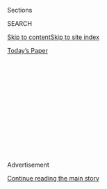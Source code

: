 <div id="app">

<div>

<div>

<div>

<div class="NYTAppHideMasthead css-1q2w90k e1suatyy0">

<div class="section css-ui9rw0 e1suatyy2">

<div class="css-eph4ug er09x8g0">

<div class="css-6n7j50">

</div>

<span class="css-1dv1kvn">Sections</span>

<div class="css-10488qs">

<span class="css-1dv1kvn">SEARCH</span>

</div>

[Skip to content](#site-content)[Skip to site
index](#site-index)

</div>

<div class="css-10698na e1huz5gh0">

</div>

</div>

<div id="masthead-bar-one" class="section hasLinks css-15hmgas e1csuq9d3">

<div class="css-uqyvli e1csuq9d0">

</div>

<div class="css-1uqjmks e1csuq9d1">

</div>

<div class="css-9e9ivx">

[](https://myaccount.nytimes3xbfgragh.onion/auth/login?response_type=cookie&client_id=vi)

</div>

<div class="css-1bvtpon e1csuq9d2">

[Today’s
Paper](https://www.nytimes3xbfgragh.onion/section/todayspaper)

</div>

</div>

</div>

</div>

<div data-aria-hidden="false">

<div id="site-content" data-role="main">

<div>

<div class="css-1aor85t" style="opacity:0.000000001;z-index:-1;visibility:hidden">

<div class="css-1hqnpie">

<div class="css-epjblv">

<span class="css-17xtcya">[Opinion](/section/opinion)</span><span class="css-x15j1o">|</span><span class="css-fwqvlz">Place
Your Bets on Biden’s
V.P.</span>

</div>

<div class="css-k008qs">

<div class="css-1iwv8en">

<span class="css-18z7m18"></span>

<div>

</div>

</div>

<span class="css-1n6z4y">https://nyti.ms/31gTj46</span>

<div class="css-1705lsu">

<div class="css-4xjgmj">

<div class="css-4skfbu" data-role="toolbar" data-aria-label="Social Media Share buttons, Save button, and Comments Panel with current comment count" data-testid="share-tools">

  - 
  - 
  - 
  - 
    
    <div class="css-6n7j50">
    
    </div>

  - 

</div>

</div>

</div>

</div>

</div>

</div>

<div class="css-13pd83m">

</div>

<div id="top-wrapper" class="css-1sy8kpn">

<div id="top-slug" class="css-l9onyx">

Advertisement

</div>

[Continue reading the main
story](#after-top)

<div class="ad top-wrapper" style="text-align:center;height:100%;display:block;min-height:250px">

<div id="top" class="place-ad" data-position="top" data-size-key="top">

</div>

</div>

<div id="after-top">

</div>

</div>

<div>

<div class="css-1g7y0i5 e1drnplw0">

<div class="css-1ceswkc e1drnplw1">

</div>

<div class="css-f2fzwx e1drnplw2">

<div data-aria-labelledby="modal-title" data-role="region">

<div id="modal-title" class="css-mln36k">

transcript

</div>

<div class="css-pbq7ev">

</div>

<span>Back to The Argument</span>

<div class="css-f6lhej">

<div class="css-1ialerq">

<div class="css-1701swk">

bars

</div>

<div>

<div class="css-1t7yl1y">

0:00/0:00

</div>

<div class="css-og85jy">

\-0:00

</div>

</div>

</div>

</div>

<div class="css-15fbio0">

<div class="css-1p4nyns">

transcript

## Place Your Bets on Biden’s V.P.

### With Frank Bruni, Ross Douthat and Michelle Goldberg

#### Plus, a Supreme Court mystery.

Thursday, June 25th, 2020

</div>

  - michelle goldberg  
    I’m Michelle Goldberg.

  - frank bruni  
    I’m Frank Bruni.

  - ross douthat  
    I’m Ross Douthat. And this is “The Argument.” \[THEME MUSIC\]
    
    Today on the show, it’s Veep stakes. \[BELL DINGING\] Where Michelle
    and Frank go to bat for their top Biden V.P. picks and I get to
    watch, or listen. And then we’re going to talk about some weird
    stuff going on at the Supreme Court. It’s supposed to be a coequal
    branch of government, so why did the judges keep taking over for
    Congress?

  - amy klobuchar  
    I think the right thing to do right now — and I told this to Vice
    President Biden — is to put a woman of color on the ticket as the
    next vice president of our country. All I know is that Joe Biden
    needs to win. And I think—

ross douthat

Last week, Minnesota Senator Amy Klobuchar withdrew her name from Joe
Biden’s list of possible VP picks and urged the Democratic nominee to
choose a woman of color as his running mate. Biden has already pledged
to pick a woman, but he hasn’t gotten more specific. And the field of
possibilities remains pretty big. Kamala Harris, Val Demings, Gretchen
Whitmer, Susan Rice, Elizabeth Warren— the list goes on. So who should
he pick? Who is the person most likely to help him win the presidency?
To answer this question, we’ll pit my co-hosts against each other, and
then maybe I’ll weigh in. Michelle, let’s start with you. Who’s your
pick and why?

michelle goldberg

So it won’t surprise listeners of this show that I’m hoping that Joe
Biden picks Elizabeth Warren, who — full disclosure, my husband
consulted on Warren’s presidential campaign. And I’m hoping that he
picks her for both electoral reasons and substantive governing reasons.
She is the favorite of progressives. She’s the favorite of young people
in polling. She’s the favorite of young Black people in polling. She’s
the favorite of a lot of the parts of the Democratic Party that felt
most disappointed with how things played out and with Joe Biden getting
the nomination — people whose enthusiasm is going to be really, really
important in November. And so it’s going to be important to get young
people excited and enthused. And Warren gives them something to be
excited about. Even if you— if you look on Twitter, you might think that
the Bernie Sanders movement hates Elizabeth Warren, because there’s
still a lot of bad blood among some of his high profile surrogates. But
in polls, Bernie supporters want Warren to be the vice president, as do,
like I said, other groups of the progressive base. But beyond that,
Biden is coming into office inheriting these historic crises, these
historic overlapping crises. And he’s going to need a governing partner.
And he’s talking about kind of needing a New Deal-sized presidency, kind
of New Deal-sized programs to address all of these overlapping
catastrophes. And just nobody has thought more clearly about how you do
that and how you do that within the constraints of a gridlocked
government than Elizabeth Warren. And so I just think she vastly
increases the chances that Joe Biden’s presidency would be successful.

ross douthat

Alright, Frank. Tell us why Michelle is wrong and the perfect candidate
is somebody entirely different.

frank bruni

\[CHUCKLES\]

I would never say flatly that Michelle is wrong. I would say I have a
difference of opinion with her here. She talks in a compelling way about
Elizabeth Warren as a governing pick, is one of the phrases that’s used
for that kind of thing. I think only one thing matters in 2020, and it
is making sure there are not four more years for Donald Trump. So I’m
thinking of this completely and totally in strategic terms. And while
Elizabeth Warren is someone who has some promise in turning out
progressives, there’s the question of whether you lose a bunch of White
working class voters, especially in key states, for every voter she
brings in. My pick— I think a better one in those regards — is Senator
Tammy Duckworth of Illinois. I think of several things, but right now
I’ll just focus on a few. She has an amazing, amazing, inspiring
personal story that I think will resonate with voters at a time when
people really want to feel good about politicians and politics in a way
they haven’t in a long time. She’s Asian-American — Thai-American, to be
specific. She is an Iraq war veteran, who lost both of her legs during
her combat service as a helicopter pilot and speaks of this with such
humility and such grace. She is a mother of two children under the age
of six. You want to talk about relatable with voters? She and her
husband are an economically humble couple. She is someone also who I
think would be impossible for Trump and the Republicans to campaign
against. Trump is only comfortable when he is mocking and insulting
people. And his relationship with Elizabeth Warren — and we’re not going
to get into the nickname that he calls her — is a great example of that.
He will be comfortable campaigning against a ticket that includes
Elizabeth Warren. He won’t know what to do with Tammy Duckworth, who has
a Purple Heart, who interestingly coined the term “Cadet Bone Spurs” for
him. So he’s going to stand there, sit there, whatever, tongue tied
about how to talk about this half of the Democratic ticket while she
brings the case to him in a very, very winning way. I think she’d be an
extraordinary pick.

michelle goldberg

I love Tammy Duckworth. So I’m not going to argue against her. I would
argue against the idea that we can sort of project into the minds of
White working class voters what will and won’t resonate with them. And I
think that in the past, when particularly people like us have tried to
do that, we have gone really wide of the mark, right? I remember when
Democrats decided that there was no way George W. Bush, a draft dodger,
was going to be able to campaign effectively against war hero John
Kerry— they found a way. I remember when people thought that it would
be very hard to smear Max Cleland, the former senator, a triple amputee,
as some sort of terrorist apologist: They did that. And so I’m reluctant
to think about this choice as sort of four-dimensional chess in terms of
what sort of attack ads they will be able to gin up, right? There is no
bottom to what they will say about any candidate. And obviously, Tammy
Duckworth’s service to her country is going to mean precisely nothing to
the people who are making attack ads for Donald Trump. I also think
there’s something to be said for a candidate who’s already run for
president, so we have some idea of how they perform under that
spotlight. And again, I don’t doubt that Tammy Duckworth is up to the
job. And if he picks her, it seems to me like a great idea. I accept
your argument that defeating Trump is so important that electoral
concerns should trump those. Joe Biden is there to appeal to White
people in the Midwest and White people in swing states, right? That’s
substantially why a lot of Democratic primary voters picked him. And so
we obviously have to worry about those people, but where he has real
weakness, where he really needs to balance the ticket is among young
progressives.

frank bruni

Let me — let me just quickly push back on two things —

ross douthat

Yes, do it. Do it.

frank bruni

—in a collegial and friendly way. One is, yes, Elizabeth Warren has
already run for president. And it didn’t turn out so well. Now, I have
enormous respect for her. And I think she has given more thought to the
problems that face this nation and how to solve them than probably
anyone we’re going to discuss today. But at the end of the day, she was
not able to translate that into the kind of excitement among voters that
would validate her choice as his running mate. She came in third in the
Democratic primary in Massachusetts.

michelle goldberg

Yeah. No, you’re right. Although if you look at the polling of people
being asked, if you could just choose who was going to be president as
opposed to who was going to be the nominee, who would you pick, then
Elizabeth Warren does a lot better, right? So she suffered a lot from
people who liked her the best but have been traumatized by 2016 — didn’t
believe that a woman could beat Donald Trump; wanted the safest possible
candidate. She’s still, in polls, the most popular with Democrats of all
the people who are being considered for vice president.

frank bruni

One thing we haven’t mentioned that I think we have to about Elizabeth
Warren before we move on— she’s 70. Joe Biden is 77. Joe Biden would be
78 on Inauguration Day, the oldest president ever. Well, Elizabeth
Warren has actually shown quite a bit of appeal to younger voters—
voters of color, that’s a whole other story. There is something to me
un-ideal and potentially not a great idea about having a Democratic
ticket, in particular, of two people in their 70s. It goes against the
Democratic Party’s brand. It goes against when they’ve had the most
success in presidential elections, with candidates like Bill Clinton,
with candidates like Barack Obama, who were a lot younger. It feels to
me like a real risk to put out a Democratic ticket — a ticket for the
party that’s about youth, and optimism, and change — that has a
70-year-old and a 77-year-old on it.

ross douthat

Working off Frank’s last point, that sort of the image of a ticket of
two older candidates isn’t ideal for the Democrats, both of you are
suggesting candidates who have many virtues but are not
African-American. And I think while Amy Klobuchar in her comment did say
“woman of color” and Tammy Duckworth is Asian-American, I think the
assumption is that she was suggesting that, given the Black Lives Matter
moment— the protests, everything that’s going on within America and
within liberalism— that there is some kind of an obligation for Joe
Biden to pick an African-American running mate. And I think you can see
that in the rumors around his campaign right Now. There’s a lot of talk
about Kamala Harris, Val Demings, and Susan Rice as frontrunners. So
what do you guys think of that challenge to each of your preferred
candidates?

michelle goldberg

To me, that’s the most significant challenge. There was a lot to be said
for him having a Black woman running mate before this moment. And now,
with everything that’s going on, it seems even more urgent. I’m not sure
how strong the electoral case is for that. There’s a piece in
FiveThirtyEight about the arguments that people are making on behalf of
various vice presidential candidates that’s a little bit skeptical about
the electoral arguments— that having a Black woman on the ticket would
boost Black turnout. The data seems to be mixed about that. Maybe more
significant is the representational argument— just that it’s time. But
all of these women are obviously not interchangeable. And so I think
rather than just make a case for a Black woman, there’s cases to be made
for specific Black women, right? And so each of these candidates has
things that make them formidable and things that make them less so,
right? I’m a huge, huge, huge Stacey Abrams fan and yet really worry
about having someone on the ticket who I think won the Georgia
governor’s race and was cheated out of it, but the fact remains that
she didn’t serve as governor, doesn’t have executive experience, and is
stepping into a role when, because of Joe Biden’s age, she could end up
being called on to be president almost immediately. So in that respect,
I see more of an argument for Kamala Harris. But then I really like
Kamala Harris. And like Tammy Duckworth, I would be delighted if Kamala
Harris is on the ticket. But think about one of her big weak spots when
she was running for president. People were saying Kamala was a cop. And
she was being — she was attacked a lot on her criminal justice
background. So I think it’s possible to see that in this environment as
being a real liability.

ross douthat

What about the argument, which I think is closer to Michelle’s take
here, that vice presidential picks, for all that we obsess over them,
rarely actually have a strong effect on the election — that how Joe
Biden performs in the fall debates, for instance, is going to be much
more important than who he picks as his running mate? And given Biden’s
advanced age and I think a little bit at least of deterioration in his
public speechifying, isn’t this a vice presidential pick that’s closer
to picking another president, or a co-president, or a future president
than most picks? Do you guys think that’s fair?

michelle goldberg

I think that’s fair. Although even if vice presidential picks don’t have
a large effect, right, this election will likely be one around the
margins. And because there’s some question as to how Joe Biden is sort
of identifying and positioning himself — it’s his very interesting
phenomenon where he sort of ran to the center during the primary and has
moved left since winning the nomination, which is just something that
doesn’t usually happen — picking Elizabeth Warren would signal to people
that that move is sincere and that when he talks about governing in a
kind of New Deal fashion that he’s serious. But yeah, I do agree with
you that whoever he picks is extremely likely to be the candidate in
2024.

frank bruni

I think the fact that Biden could be a one-term president has changed
the Veep stakes profoundly to the extent that you see people auditioning
for this job, for lack of a different term, more aggressively than I can
remember in previous presidential cycles. And I think that’s because all
of those women under consideration understand that, because of Joe
Biden’s age, whoever is his vice president might be the Democratic
nominee in four years rather than eight years, might quickly become the
de facto leader of the party. And that I think has made the job of vice
president triply, if not quadruply, appealing to the people who were in
contention for it. I don’t think that voters, who tend to do this more
emotionally than in a hyper-intellectual fashion, are going to say, I’ve
got to look at this vice presidential pick in a different way than I did
in previous years because of his age because maybe this person is going
to be the Democratic candidate in 2024. I don’t think they’ll go through
all of those hoops. I agree that the vice presidential choice usually
matters way, way less than those of us who are in the business of
churning out copy —

ross douthat

Right.

frank bruni

— and opinions make it seem. But going back to what I view as the stakes
of this election, going back to the fact that I think it is do or die
for this country that Trump, Pence not get another four years, I think
you have to assume as you go into this pick that it could be the
difference. Because if at the margins, as Michelle said, it made the
barest difference and that barest difference was a win/loss difference,
well, you’ve got to plan for that.

ross douthat

So let me now just before we wrap up throw out my own sort of wildcard
pick, which is not someone he’s actually going to pick because it’s not
a woman. But I’ve been struck by the sort of — the mood on the left and
sort of the centering of urban politics at the moment by what a strong
vice presidential candidate Cory Booker would make at this moment. And
I’m curious what you guys think about that. It seems to me that Booker
is someone who has — he’s African-American, obviously. He was mayor of
Newark, a successful mayor — a city that has weathered the current era
of protest a lot better than a lot of other cities. He has a sort of
mixed appeal to left and center, with sort of records that can play to
either side. He didn’t win the primary obviously, but I think he came
through it better liked by just about everybody than Harris did. And so
I’m wondering if, in deciding for understandable reasons to say he was
going to pick a woman, Joe Biden preemptively deprived himself of the
guy who would have been the right choice for the political moment we’ve
ended up living in right now. What do you guys think of that?

michelle goldberg

I think there’s something to that. I wrote a piece during the general
election saying, why not Cory Booker, right? That if voters wanted
somebody who was more centrist than Bernie or Warren, that Booker was
really the person they should look to, right? He has this history of
executive experience. He brings a lot to the table. But I think that
you’re right that Biden has preemptively narrowed the field. That
said, I think it was a good call at the time when he was asked if he
would make this pledge and he did. And so— and there’s no shortage of
really compelling choices.

frank bruni

Ross, I think you’re right that Cory Booker would have been a very, very
compelling choice. But I do think Biden did the right thing, not just at
the time, but forever more in terms of saying, you know what, I’m going
to choose a woman this time. I think putting a woman on the ticket makes
sense in all sorts of ways. I think it still leaves him with an enormous
range of choices, as you can see if you look at the list. Ross, I
thought you were going to ask us — I thought you were going to make
Michelle and I really go out on a limb and ask us not just who we
wanted, which we’ve told you, but if we had to place a bet, who we think
Joe Biden will pick. But maybe I’ll start by asking you that, and then
you can turn it around, huh?

ross douthat

I think he’s going to pick Kamala. I think that she — in spite of the
issues on criminal justice, I think the campaign’s assumption will be
that she is the safest, most vetted African-American female candidate
and that she was always sort of a natural pick for him in certain ways—
which is boring, which is why I brought up Cory Booker. \[LAUGHTER\] So
what—

michelle goldberg

Although Kama— right. Although actually, a Kamala Harris nomination
would not be boring. It would be really exciting for a lot of people.
And there are a lot of people who love her. If you ever run afoul of the
K-Hive on Twitter, you will quickly learn that she has a pretty
fanatical base of her own.

frank bruni

\[LAUGHS\]

ross douthat

I only meant “boring” in the sense of being something that we could see
coming a long time ago. So all right. Both of you, who will he pick?

michelle goldberg

I think the same thing. If I had to bet, I would bet on Kamala.

frank bruni

And sadly for a show called “The Argument,” what we have here is the
unanimity or the consensus. I think he’ll pick Kamala too. And honestly,
if I weren’t recommending Tammy Duckworth, she would be my second choice
in terms of our personal recommendation. And I think in both of them
what’s important to note— and we haven’t said this about some of the
other contenders — is if you’re trying to play a safe game and if you’re
trying to make sure also that you’re consistent with your own argument
that you don’t want the nation to take a risk after having taken such a
risk on Trump — and that is a big part of Joe Biden’s argument — “look
at me, I’m tested, I’m conventionally competent,” and all those things—
I think choosing someone who’s in the Senate, like Kamala or like Tammy
Duckworth, makes more sense than choosing, say, a mayor or someone who’s
never been above the status of state lawmaker. I just think it is a more
prudent and a safer way to go.

ross douthat

I think that’s absolutely right, but it will be quite something at a
certain level if Joe Biden’s running mate is someone who was arguably
beaten decisively in the Democratic primary because she was too far to
the right on criminal justice. Again, I don’t think that will prevent
her from being picked, but it will be kind of a remarkable turn given
the kind of debates and arguments we’ve been having in the country and
that liberals certainly have been arguing for the last month. So we’ll
leave it there. And we’ll be right back to talk about the Supreme Court.

frank bruni

And we’re back. I’m going to take the lead from here. And we will let
Michelle go get on with the rest of her day. In her place, we’ve invited
our colleague Jesse Wegman. Hi, Jesse.

jesse wegman

Hey, Frank. How are you?

frank bruni

Great. It’s great to have you here. Jesse writes about the Supreme Court
and legal issues for The Times editorial board. He’s also written a book
about abolishing the electoral college. And he’s a big proponent of
killing the filibuster. In fact, don’t get him started about Mitch
McConnell stealing a Supreme Court seat from Barack Obama. We asked
Jesse here to talk with us about SCOTUS. And we’re going to start with
two recent big decisions — about L.G.B.T. workplace rights and about the
DREAM Act, or D.A.C.A. A lot of people were surprised given the Court’s
conservative majority, Jesse. Were you surprised by these decisions?

jesse wegman

Not as much as I think most people were. I anticipated the L.G.B.T.
ruling; less so the immigration ruling. But I think it helps to go back
and refresh our memories about what these two cases are about to
understand why they maybe aren’t as surprising or as predictive as some
people think they might be. The first ruling, on the L.G.B.T.Q. rights,
held that a federal civil rights law prohibits employers from firing
workers for being gay or transgender. The plaintiffs sued under Title 7
of the Civil Rights Act, which prohibits discrimination in the workplace
on the basis of, among other things, sex. So what does “sex” refer to?
The employers who had fired these workers argued, and several of the
conservative justices on the Court agreed, that it could only possibly
refer to men and women in their capacity as men and women. This is how
lawmakers thought about it in 1964. That’s clear. And it couldn’t be
thought of in any other way. But of course, that can’t be true, because
over the years the Supreme Court has expanded Title 7 to cover all kinds
of situations that those original lawmakers wouldn’t have thought of.
For example, male-on-male sexual harassment is covered under Title 7.
It’s prohibited under Title 7. That certainly wasn’t a thing the law
paid attention to in 1964. So the question here was, does sex refer to
sexual orientation and gender identity? Six justices said that it did.
And that opinion, the majority opinion for the Court, was written by not
some bleeding heart liberal, but by the rock-ribbed conservative Neil
Gorsuch. Gorsuch famously adheres to an interpretive approach known as
textualism, and that means, when you’re reading a statute, the plain
words of the statute control. And as he pointed out, obviously you
cannot talk about sexual orientation or gender identity without talking
about sex. So there you have it.

frank bruni

Jesse, did that reasoning surprise you? Would you have ever predicted
that Neil Gorsuch would come up with that interpretation of, quote
unquote, textualism?

jesse wegman

Yes, I think that was — that was actually from the beginning what people
thought was one of the more likely outcomes of this case, was that
Justice Gorsuch would join with the liberals. I think the small surprise
in this case was that Chief Justice John Roberts also joined. He didn’t
write separately, so we don’t know what his thinking was. But he has
been on the other side of gay rights cases since he’s been on the Court.
Now, conservatives generally were apoplectic over this ruling, saying
it’s the end of the conservative legal movement, if not of the world
itself. I think that’s an overstatement in the extreme. This court has
had a majority of Republican-appointed justices for about a half a
century now. And it is more solidly conservative than it has been since
the 1930s. The liberals on the Court are older on average than the
conservatives. And really, when you look at this opinion, Justice
Gorsuch’s decision was purely about a single word— “sex.” It was not
about equality or dignity of gay and transgender people, as it would
have been had it been written by Justice Anthony Kennedy, who is no
longer on the Court, but who wrote all of the Court’s gay rights
decisions before this one. In fact, it was actually Justice Kavanaugh,
one of the other conservative justices, who dissented from the ruling,
but ended with a gracious note, I would say, congratulating gay and
transgender people for winning this victory. He’s the only one who
really said anything about gay and transgender dignity.

frank bruni

\[LAUGHS\]

jesse wegman

It was not justice. Gorsuch himself.

frank bruni

I— \[CHUCKLES\] I’m laughing, Jesse, because, you don’t want us to have
our rights, but you want to congratulate us and let us know how nice you
feel about us. Thank you, Justice Kavanaugh. Now, Jesse, you mentioned
conservative apoplexy— a great phrase. It was intensified by the other
Supreme Court decision that we’re going to talk about. Explain that
decision for our listeners.

jesse wegman

So that case involved an executive order which we refer to as DACA,
which is Deferred Action for Childhood Arrivals. And that’s a fancy
administrative language to say that people who were brought to America
as children by undocumented immigrant parents, and therefore are not
citizens, but came here through no fault of their own and broke the law
through no fault of their own were allowed to stay without fear of being
immediately deported. There’s about 650,000-700,000 of them. It’s a lot
of people. And it very much angered, I would say, for lack of a better
term, the White revanchist base that Trump relies on for his electoral
success. He had promised to end it. He said he would wind it down. And
the problem is it’s a very popular program. It has support, like, in the
80th percentile, somewhere around there. There’s nothing in this country
that that many people agree about. But the DREAMers, as they’re called —
these young people who were brought here as children— are an extremely
sympathetic group. And Donald Trump knows that. He has said it himself.
So he was in a tough position, right? He wants to satisfy his angry
White base, but he doesn’t want the political blowback of shutting down
a popular program. So what do they do? They try to thread the needle and
say, well, we’re not shutting it down. We’re saying that President Obama
didn’t have the authority to issue this order in the first place — he
exceeded his legal authority. That was their entire argument. And the
Court ruled in an opinion by Chief Justice Roberts that that wasn’t
enough. The administration had failed to provide a reasoned explanation
for its decision. Now, once again, as with the L.G.B.T. case, this was
not an emphatic victory that liberals might have thought it was. It’s
good, obviously, for the Dreamers because they get protected for a
couple of more years. But essentially, it’s a function of how bad the
Trump administration is at governing that Chief Justice Roberts would
say, you can’t even do what you’re trying to do right. And so he gave
them more opportunities to go back. They can— technically, the Trump
administration can go back and come up with a better explanation.
Realistically, that’s not going to happen before the November elections.

frank bruni

So even if not emphatic victories for liberals, these were certainly
defeats, temporary or otherwise, for President Trump. But Ross, you
think these are defeats in a larger sense. You see something going on
here that’s about the Court’s trajectory and role over time that
concerns you greatly. Can you talk about that?

ross douthat

Sure. And first, Jesse, thanks so much for joining us. And I think
you’re totally wrong— \[FRANK LAUGHS\] — about — about the
conservative legal movement. I think the conservative reaction to this
decision was less apoplexy and more weary resignation.

jesse wegman

I don’t know. Did you read Twitter? \[CHUCKLES\]

ross douthat

Well, if you’re reading Twitter, it’s all apoplexy all the time. I’m
just — I’m not — I’m talking about the top secret conversations and the
layers of legal conservatives. But —

jesse wegman

Oh, sorry. Fair enough. I am not privy to this.

ross douthat

Not yet. We’ll indoctrinate you later. \[JESSE LAUGHS\] But the
independent sort of specific theories of interpretation, the animating
force, the political force behind the conservative legal movement going
back 50 years really now has been the view that unelected judges —
justices of the Supreme Court — are taking it upon themselves to
effectively rule on and settle what we call culture war issues/social
issue debates rather than leave them to the Democratic process. So
really, this goes back well before Roe v. Wade. It goes all the way back
to the school prayer rulings in the 1940s and ‘50s. But obviously, it
continues with rulings on abortion, rulings on same sex marriage, all
the way down to the present day. And again and again, what’s happened—
and it happened with Anthony Kennedy, and now it’s happened again with
Neil Gorsuch — is that the Republican appointees put in a position to
rule on contested culture war questions decide to set themselves up as
the arbiters of the controversy rather than leaving it to the democratic
process to work out. And so in that sense, given that pattern, it’s not
particularly surprising that Neil Gorsuch came up with a totally absurd
texturalist explanation for why the word “sex” actually means “sexual
orientation.” It’s part of a larger pattern, and one that extends, I
should say, beyond culture war cases. This is a big story that
encompasses all kinds of other debates — sometimes debates where
liberals are more on the losing side — where the Supreme Court has
basically increased its powers dramatically as Congress has ceased
legislating and has sort of deferred to the Supreme Court, which you saw
in this case. Republicans in the Senate were very happy to have this
decision because it means that they don’t actually have to sit down and
work out the hard questions of, if you pass national anti-discrimination
protections, what are the implications for transgender athletes and
youth sports, what are the implications for religious institutions’
hirings. These are all the kinds of questions that, in a healthy
democracy, legislators would address. In our democracy, Gorsuch issues
this ruling and then says, well, I haven’t addressed any of these other
questions, so why don’t you file a bunch more lawsuits, and I’ll tell
you who wins and loses in those. That’s literally what the ruling comes
down to. There is a general sense among conservatives that the country
supports anti-discrimination protections for gays and lesbians. I think
the hard questions around this issue are the ones that Gorsuch didn’t
take up, which is, what does it mean when those rights conflict with
religious liberty, what does it mean for single sex institutions.
There’s a whole range of these questions. But the bottom line is where
the conservative legal movement has failed is in its quest to have a
Supreme Court that leaves culture war battles to legislatures, to
states, to Congress. That’s the failure. It’s not that there aren’t
Republicans on the bench— obviously there are. But the whole purpose,
the whole multi-decade push has just ended up once again with a
Republican-appointed justice saying, don’t worry, kids, I’m going to
tell you how this culture war controversy is going to turn out.

frank bruni

Ross, I want to ask you this question, but then I want to get Jesse’s
response to it too. You mentioned I think accurately that Congress has
ceased to legislate. We basically have a void there. And I would add to
that that Congress — \[CHUCKLES\]

— the current Congress, due to a whole bunch of forces we could spend
many shows talking about, doesn’t do a great job often of reflecting
where the American public is, and what the American public has learned,
and how it’s evolved. Given that void, is it such a terrible thing that
the Supreme Court has stepped into it, has stepped up? Why isn’t this
evolution of the Court appropriate for this moment in time when Congress
is, as I said, a kind of void?

ross douthat

Well, it might be appropriate for the time in the sense that maybe it
was appropriate when Caesar Augustus did away with senatorial powers
because the Roman Senate had ceased to govern the Roman Republic \[FRANK
LAUGHS\] going on 150 years, right? That’s — that’s — I’m being sort of
deliberately overstated, but the historical reality is, yes, power
abhors a vacuum. If a republican institution doesn’t fulfill its duties,
some other force or institution will take up that power. But the design
of our system is supposed to leave substantial powers in the hands of an
elected legislature. And so it is a bit of a problem for the idea of the
American republic if policy is increasingly negotiated between the
executive branch and the courts. And you can see that in the other case
we’re talking about here, right, where the reason we don’t have a
enduring settlement on DACA is that Congress didn’t come up with one;
Barack Obama decided to pre-empt Congress, creating a debate about
whether his move was constitutional; then Donald Trump elected, tried to
undo what Obama did; and then the Court came up with somewhat convoluted
reasons to say, not so fast, let’s postpone this through the next
election, basically. Again, it’s a negotiation between justices
appointed by the president and the executive branch. And that’s a
political system; it’s just not the one that we’re taught about in
civics class, if there are civics classes anymore.

frank bruni

Jesse, do you agree with Ross that the Court is usurping its bounds? And
do you share his concern about that if so?

jesse wegman

Well, first, let me just say, Ross, you mentioned that I had perhaps
overstated the conservative unhappiness. But you did invoke the fall of
Rome. So— \[LAUGHTER\]

ross douthat

I have — I have— I have one-upped myself.

frank bruni

Touché.

ross douthat

Yep, touché. Touché.

jesse wegman

So I’ll say this, I absolutely— I wouldn’t use the term “usurp,” but I
would — I certainly agree with Ross that the court is stepping into a
vacuum that has been left by Congress. And to be fair, the executive is
also stepping into that vacuum.

ross douthat

Absolutely.

jesse wegman

Some of the results are not as concerning; some of the results are much
more concerning. And I think we’re right to be asking these questions. I
would say this is not new. This is not a feature of the current
Congress, although the current Congress is particularly derelict in its
duties. de Tocqueville said this 200 years ago — there’s hardly any
political question in the United States that sooner or later does not
turn into a judicial question. So this is something — the Court’s
centrality to our policy debates has always been there and it’s always
been debated. And I would say the separation of powers itself is really—
it is an ongoing project. It is a journey, not a destination, right,
where there is always going to be push and pull among the branches over
who has what power and who can step in when somebody else doesn’t wield
their power. I think that will be with us until the end, whether the end
is in November or in another 200 years. So I do agree with Ross in the
bigger picture, that this is happening right now. So the extent to which
this court will go in both directions, I think, to take powers that may
more appropriately be left with Congress is remarkable.

ross douthat

I think that’s right. I think that what you see, particularly with John
Roberts, is a sense of himself as managing the Court’s credibility but
also of himself as a policymaker. And I think that if you read his
decision, he sounds like a legislator making a sort of argument for why
changing conditions have changed the need for this law. That’s not
ultimately a constitutional argument. And you can see the same thing in
Obamacare, where basically he had four justices who wanted to strike
down Obamacare, and Roberts decided to save it by rewriting it,
declaring the mandate a tax, changing the — we have — we’ve changed the
Medicaid provisions in Obama’s here because of John Roberts’ say so.
This is not just a left-wing phenomenon. What it is though is though —
the pattern with culture war controversies in particular is that there
always seems to be a Republican appointee, whether it’s Anthony Kennedy
or now Gorsuch, who wants to sort of take the issue into his own hands
and sort of finesse a national compromise. And that I do think is novel
— that if you go back and look at the culture wars of the 19th
century, the culture wars of the early 20th century, certainly the
courts were involved throughout. But you have a long pattern of
hard-fought constitutional amendments getting passed. The fact that
we’re having this argument at all — we’re having an argument about a
portion of the Civil Rights Act that was itself passed as part of a long
legislative battle. And there just isn’t that equivalent today. We don’t
have constitutional amendments; no one can imagine passing them. And
Congress doesn’t want to make difficult choices on culture war issues if
the Court is willing to take them off its hands.

frank bruni

You two essentially agree that the Court is seizing powers or a kind of
role that it hasn’t always done in the past. Assuming Congress doesn’t
rouse itself from its stupor or break free of its partisan gridlock, is
there any remedy, any push back, anything one can do to reverse this
trend in the Court or to make sure that it doesn’t go further in this
direction?

jesse wegman

I think Ross makes an excellent point about the chief justice, who does
find himself often in a bind. And I think some of that is an artifact of
his position as chief. And I think he considers himself to be more of a
guardian of the Court as an institution than he might were he only an
associate justice. I think he probably would be coming further from the
right if he were only an associate justice. But it’s true that when you
have — when you have justices trying to make policy, you’re going to get
bad case law, or confusing rulings, or vaporous language that nobody
knows how to apply in a future case.

frank bruni

But so what’s the — what’s the correction of that? How do we get away
from judges making policy then?

jesse wegman

Well, you kill the filibuster for one thing. And then Congress can pass
more laws, because the Senate is where — what is it? The Senate is the
graveyard of legislation. So if you have a Senate that can actually be
empowered to pass more laws, then you get more laws passed, and you
don’t have the Supreme Court making policy on the side.

frank bruni

I look at this from much more of a distance and in way less of a
sophisticated and granular way than the two of you. And I see a sort of
broken Congress. I see a sort of broken system in a lot of ways that
have turned this Congress into somewhat of a joke when it comes to
addressing the nation’s needs and when it comes to reflecting the
nation’s needs. And so some — so much of what we’re talking about in
terms of the Court may not be how it was originally envisioned, what it
was originally designed for. But in certain instances — and I would
argue both decisions last week fit into this category. In certain
instances, I think it’s — \[CHUCKLES\]

— performing a vital lifesaving role — lifesaving in terms of the
democracy and in terms of a system of government that is often broken
these days. Is that such a crazy thought to have, Ross?

ross douthat

My comparison to the fall of the Roman Republic, obviously sounded
apocalyptic. But I do think that there are arguments, certainly that
when systems decay power has to be exercised. And where it needs to be
exercised, the institutions capable of exercising it will do so no
matter what people wringing their hands about constitutional niceties
may think. That’s sort of my basic view of the situation, which is why I
used the phrase “weary resignation” rather than “apoplexy.” I do think
though that there is a pattern here that does not begin with the decay
of Congress over the last 20 years — that it actually begins with Court
decisions that only social conservatives opposed that clearly overrode
Democratic lawmaking, and that that beginning is more important in the
long run to understanding the Court’s peculiar role right now than the
particular decisions of Mitch McConnell. But it might well be that when
the filibuster goes — and I expect it will go at some point in the next
four to eight years — you will have some sort of congressional
reassertion. I guess I just also think though that Congress has sort of
trained itself not to want to touch some of these issues. And that I do
think is a very unhealthy thing for democracy. It’s very unhealthy that
congressmen are comfortable writing laws about the budget but not
writing laws about gay rights or abortion. And I think — and I think
that there is no better way to work out a contested issue. If you have
sort of guaranteed civil rights not to be fired or — in hiring for gays
and lesbians, what does that mean for Catholic adoption agencies and so
on? This is a case that the court will probably take up next term. I
think in a healthy society that would be— or a healthy democratic
society, which we’re supposed to be, that would be the kind of question
that requires debate and compromise that a legislature would handle. And
it’s just — it tells us something about where we are, I think, that Neil
Gorsuch is going to handle it for us — and I say that thinking that he
may rule on my side of the argument, right? I think it’s totally
possible that Gorsuch sees himself as doing a series of rulings that
will on the one hand grant anti-discrimination protections and on the
other hand protect religious liberty. And that’s an outcome that I — I
will happily accept. But it’s just — it’s another sign of a society that
is in some— that is sort of ruled by its lawyers in a way that has
always— again, I take the Tocqueville point. It’s always been very
American to have very powerful lawyers. But it’s still a depressing
place for our experiment to end up.

frank bruni

Well, these are issues obviously that Americans care deeply about. So
we’ll be keeping a close eye on the Supreme Court. In the meantime,
Jesse, we can’t thank you enough for joining us today. And I want to
remind listeners that, if they want to hear more of your thoughts, you
have a book out this year, “Let the People Pick the President,” about
the electoral college and your belief that its time has passed. Thank
you, Jesse.

ross douthat

Thanks, Jesse.

jesse wegman

Thanks so much for having me.

frank bruni

That’s our show this week. Thanks for listening. \[THEME MUSIC\] The
Argument is a production of The New York Times opinion section. The team
includes Phoebe Lett, Lauren Kelley, Paula Schuzman, and Pedro Rafael
Rosado. Special thanks to Brad Fisher, Constanza Gallardo, and James T.
Green. We’ll see you next
week.

</div>

</div>

</div>

</div>

<div style="position:absolute;width:0;height:0;visibility:hidden;display:none">

</div>

<div style="width:100%">

<div class="css-197zlhc e1eullfg0" style="background-image:url(https://static01.graylady3jvrrxbe.onion/images/2018/10/03/opinion/the-argument-album-art/the-argument-album-art-videoFifteenBySeven2610-v3.png)">

<div class="css-1hmsypo e1eullfg2">

<div class="css-131hid3 e1eullfg3">

<div class="css-1uhi299 e1eullfg1">

</div>

<div class="css-1tloyb6">

<div class="css-ah35qo ehra6vc0">

[<span class="css-1f76qa2">![The Argument
logo](https://static01.graylady3jvrrxbe.onion/images/2018/10/03/opinion/the-argument-album-art/the-argument-album-art-square320-v3.png)<span>The
Argument</span></span>](https://www.nytimes3xbfgragh.onion/column/the-argument)<span class="css-17nzab0 ehra6vc1"><span class="css-sj5ozi ehra6vc2">Subscribe:</span></span>

  - [Apple Podcasts](https://itunes.apple.com/us/podcast/id1438024613)
  - [Google
    Podcasts](https://www.google.com/podcasts?feed=aHR0cHM6Ly9yc3MuYXJ0MTkuY29tL3RoZS1hcmd1bWVudA%3D%3D)

</div>

</div>

<div class="css-1r0dpua e1eullfg4">

<div class="css-wfiq9c edye5kn0">

<div>

# Place Your Bets on Biden’s V.P.

## Plus, a Supreme Court mystery.

</div>

<span class="css-xpptmx edye5kn4">With Frank Bruni, Ross Douthat and
Michelle Goldberg</span>

<div class="css-1vd84sn">

<span class="css-16bt4xd">Transcript</span>

</div>

</div>

<div class="css-1g7y0i5 e1drnplw0">

<div class="css-1ceswkc e1drnplw1">

</div>

<div class="css-f2fzwx e1drnplw2">

<div data-aria-labelledby="modal-title" data-role="region">

<div id="modal-title" class="css-mln36k">

transcript

</div>

<div class="css-pbq7ev">

</div>

<span>Back to The Argument</span>

<div class="css-f6lhej">

<div class="css-1ialerq">

<div class="css-1701swk">

bars

</div>

<div>

<div class="css-1t7yl1y">

0:00/0:00

</div>

<div class="css-og85jy">

\-0:00

</div>

</div>

</div>

</div>

<div class="css-15fbio0">

<div class="css-1p4nyns">

transcript

## Place Your Bets on Biden’s V.P.

### With Frank Bruni, Ross Douthat and Michelle Goldberg

#### Plus, a Supreme Court mystery.

Thursday, June 25th, 2020

</div>

  - michelle goldberg  
    I’m Michelle Goldberg.

  - frank bruni  
    I’m Frank Bruni.

  - ross douthat  
    I’m Ross Douthat. And this is “The Argument.” \[THEME MUSIC\]
    
    Today on the show, it’s Veep stakes. \[BELL DINGING\] Where Michelle
    and Frank go to bat for their top Biden V.P. picks and I get to
    watch, or listen. And then we’re going to talk about some weird
    stuff going on at the Supreme Court. It’s supposed to be a coequal
    branch of government, so why did the judges keep taking over for
    Congress?

  - amy klobuchar  
    I think the right thing to do right now — and I told this to Vice
    President Biden — is to put a woman of color on the ticket as the
    next vice president of our country. All I know is that Joe Biden
    needs to win. And I think—

ross douthat

Last week, Minnesota Senator Amy Klobuchar withdrew her name from Joe
Biden’s list of possible VP picks and urged the Democratic nominee to
choose a woman of color as his running mate. Biden has already pledged
to pick a woman, but he hasn’t gotten more specific. And the field of
possibilities remains pretty big. Kamala Harris, Val Demings, Gretchen
Whitmer, Susan Rice, Elizabeth Warren— the list goes on. So who should
he pick? Who is the person most likely to help him win the presidency?
To answer this question, we’ll pit my co-hosts against each other, and
then maybe I’ll weigh in. Michelle, let’s start with you. Who’s your
pick and why?

michelle goldberg

So it won’t surprise listeners of this show that I’m hoping that Joe
Biden picks Elizabeth Warren, who — full disclosure, my husband
consulted on Warren’s presidential campaign. And I’m hoping that he
picks her for both electoral reasons and substantive governing reasons.
She is the favorite of progressives. She’s the favorite of young people
in polling. She’s the favorite of young Black people in polling. She’s
the favorite of a lot of the parts of the Democratic Party that felt
most disappointed with how things played out and with Joe Biden getting
the nomination — people whose enthusiasm is going to be really, really
important in November. And so it’s going to be important to get young
people excited and enthused. And Warren gives them something to be
excited about. Even if you— if you look on Twitter, you might think that
the Bernie Sanders movement hates Elizabeth Warren, because there’s
still a lot of bad blood among some of his high profile surrogates. But
in polls, Bernie supporters want Warren to be the vice president, as do,
like I said, other groups of the progressive base. But beyond that,
Biden is coming into office inheriting these historic crises, these
historic overlapping crises. And he’s going to need a governing partner.
And he’s talking about kind of needing a New Deal-sized presidency, kind
of New Deal-sized programs to address all of these overlapping
catastrophes. And just nobody has thought more clearly about how you do
that and how you do that within the constraints of a gridlocked
government than Elizabeth Warren. And so I just think she vastly
increases the chances that Joe Biden’s presidency would be successful.

ross douthat

Alright, Frank. Tell us why Michelle is wrong and the perfect candidate
is somebody entirely different.

frank bruni

\[CHUCKLES\]

I would never say flatly that Michelle is wrong. I would say I have a
difference of opinion with her here. She talks in a compelling way about
Elizabeth Warren as a governing pick, is one of the phrases that’s used
for that kind of thing. I think only one thing matters in 2020, and it
is making sure there are not four more years for Donald Trump. So I’m
thinking of this completely and totally in strategic terms. And while
Elizabeth Warren is someone who has some promise in turning out
progressives, there’s the question of whether you lose a bunch of White
working class voters, especially in key states, for every voter she
brings in. My pick— I think a better one in those regards — is Senator
Tammy Duckworth of Illinois. I think of several things, but right now
I’ll just focus on a few. She has an amazing, amazing, inspiring
personal story that I think will resonate with voters at a time when
people really want to feel good about politicians and politics in a way
they haven’t in a long time. She’s Asian-American — Thai-American, to be
specific. She is an Iraq war veteran, who lost both of her legs during
her combat service as a helicopter pilot and speaks of this with such
humility and such grace. She is a mother of two children under the age
of six. You want to talk about relatable with voters? She and her
husband are an economically humble couple. She is someone also who I
think would be impossible for Trump and the Republicans to campaign
against. Trump is only comfortable when he is mocking and insulting
people. And his relationship with Elizabeth Warren — and we’re not going
to get into the nickname that he calls her — is a great example of that.
He will be comfortable campaigning against a ticket that includes
Elizabeth Warren. He won’t know what to do with Tammy Duckworth, who has
a Purple Heart, who interestingly coined the term “Cadet Bone Spurs” for
him. So he’s going to stand there, sit there, whatever, tongue tied
about how to talk about this half of the Democratic ticket while she
brings the case to him in a very, very winning way. I think she’d be an
extraordinary pick.

michelle goldberg

I love Tammy Duckworth. So I’m not going to argue against her. I would
argue against the idea that we can sort of project into the minds of
White working class voters what will and won’t resonate with them. And I
think that in the past, when particularly people like us have tried to
do that, we have gone really wide of the mark, right? I remember when
Democrats decided that there was no way George W. Bush, a draft dodger,
was going to be able to campaign effectively against war hero John
Kerry— they found a way. I remember when people thought that it would
be very hard to smear Max Cleland, the former senator, a triple amputee,
as some sort of terrorist apologist: They did that. And so I’m reluctant
to think about this choice as sort of four-dimensional chess in terms of
what sort of attack ads they will be able to gin up, right? There is no
bottom to what they will say about any candidate. And obviously, Tammy
Duckworth’s service to her country is going to mean precisely nothing to
the people who are making attack ads for Donald Trump. I also think
there’s something to be said for a candidate who’s already run for
president, so we have some idea of how they perform under that
spotlight. And again, I don’t doubt that Tammy Duckworth is up to the
job. And if he picks her, it seems to me like a great idea. I accept
your argument that defeating Trump is so important that electoral
concerns should trump those. Joe Biden is there to appeal to White
people in the Midwest and White people in swing states, right? That’s
substantially why a lot of Democratic primary voters picked him. And so
we obviously have to worry about those people, but where he has real
weakness, where he really needs to balance the ticket is among young
progressives.

frank bruni

Let me — let me just quickly push back on two things —

ross douthat

Yes, do it. Do it.

frank bruni

—in a collegial and friendly way. One is, yes, Elizabeth Warren has
already run for president. And it didn’t turn out so well. Now, I have
enormous respect for her. And I think she has given more thought to the
problems that face this nation and how to solve them than probably
anyone we’re going to discuss today. But at the end of the day, she was
not able to translate that into the kind of excitement among voters that
would validate her choice as his running mate. She came in third in the
Democratic primary in Massachusetts.

michelle goldberg

Yeah. No, you’re right. Although if you look at the polling of people
being asked, if you could just choose who was going to be president as
opposed to who was going to be the nominee, who would you pick, then
Elizabeth Warren does a lot better, right? So she suffered a lot from
people who liked her the best but have been traumatized by 2016 — didn’t
believe that a woman could beat Donald Trump; wanted the safest possible
candidate. She’s still, in polls, the most popular with Democrats of all
the people who are being considered for vice president.

frank bruni

One thing we haven’t mentioned that I think we have to about Elizabeth
Warren before we move on— she’s 70. Joe Biden is 77. Joe Biden would be
78 on Inauguration Day, the oldest president ever. Well, Elizabeth
Warren has actually shown quite a bit of appeal to younger voters—
voters of color, that’s a whole other story. There is something to me
un-ideal and potentially not a great idea about having a Democratic
ticket, in particular, of two people in their 70s. It goes against the
Democratic Party’s brand. It goes against when they’ve had the most
success in presidential elections, with candidates like Bill Clinton,
with candidates like Barack Obama, who were a lot younger. It feels to
me like a real risk to put out a Democratic ticket — a ticket for the
party that’s about youth, and optimism, and change — that has a
70-year-old and a 77-year-old on it.

ross douthat

Working off Frank’s last point, that sort of the image of a ticket of
two older candidates isn’t ideal for the Democrats, both of you are
suggesting candidates who have many virtues but are not
African-American. And I think while Amy Klobuchar in her comment did say
“woman of color” and Tammy Duckworth is Asian-American, I think the
assumption is that she was suggesting that, given the Black Lives Matter
moment— the protests, everything that’s going on within America and
within liberalism— that there is some kind of an obligation for Joe
Biden to pick an African-American running mate. And I think you can see
that in the rumors around his campaign right Now. There’s a lot of talk
about Kamala Harris, Val Demings, and Susan Rice as frontrunners. So
what do you guys think of that challenge to each of your preferred
candidates?

michelle goldberg

To me, that’s the most significant challenge. There was a lot to be said
for him having a Black woman running mate before this moment. And now,
with everything that’s going on, it seems even more urgent. I’m not sure
how strong the electoral case is for that. There’s a piece in
FiveThirtyEight about the arguments that people are making on behalf of
various vice presidential candidates that’s a little bit skeptical about
the electoral arguments— that having a Black woman on the ticket would
boost Black turnout. The data seems to be mixed about that. Maybe more
significant is the representational argument— just that it’s time. But
all of these women are obviously not interchangeable. And so I think
rather than just make a case for a Black woman, there’s cases to be made
for specific Black women, right? And so each of these candidates has
things that make them formidable and things that make them less so,
right? I’m a huge, huge, huge Stacey Abrams fan and yet really worry
about having someone on the ticket who I think won the Georgia
governor’s race and was cheated out of it, but the fact remains that
she didn’t serve as governor, doesn’t have executive experience, and is
stepping into a role when, because of Joe Biden’s age, she could end up
being called on to be president almost immediately. So in that respect,
I see more of an argument for Kamala Harris. But then I really like
Kamala Harris. And like Tammy Duckworth, I would be delighted if Kamala
Harris is on the ticket. But think about one of her big weak spots when
she was running for president. People were saying Kamala was a cop. And
she was being — she was attacked a lot on her criminal justice
background. So I think it’s possible to see that in this environment as
being a real liability.

ross douthat

What about the argument, which I think is closer to Michelle’s take
here, that vice presidential picks, for all that we obsess over them,
rarely actually have a strong effect on the election — that how Joe
Biden performs in the fall debates, for instance, is going to be much
more important than who he picks as his running mate? And given Biden’s
advanced age and I think a little bit at least of deterioration in his
public speechifying, isn’t this a vice presidential pick that’s closer
to picking another president, or a co-president, or a future president
than most picks? Do you guys think that’s fair?

michelle goldberg

I think that’s fair. Although even if vice presidential picks don’t have
a large effect, right, this election will likely be one around the
margins. And because there’s some question as to how Joe Biden is sort
of identifying and positioning himself — it’s his very interesting
phenomenon where he sort of ran to the center during the primary and has
moved left since winning the nomination, which is just something that
doesn’t usually happen — picking Elizabeth Warren would signal to people
that that move is sincere and that when he talks about governing in a
kind of New Deal fashion that he’s serious. But yeah, I do agree with
you that whoever he picks is extremely likely to be the candidate in
2024.

frank bruni

I think the fact that Biden could be a one-term president has changed
the Veep stakes profoundly to the extent that you see people auditioning
for this job, for lack of a different term, more aggressively than I can
remember in previous presidential cycles. And I think that’s because all
of those women under consideration understand that, because of Joe
Biden’s age, whoever is his vice president might be the Democratic
nominee in four years rather than eight years, might quickly become the
de facto leader of the party. And that I think has made the job of vice
president triply, if not quadruply, appealing to the people who were in
contention for it. I don’t think that voters, who tend to do this more
emotionally than in a hyper-intellectual fashion, are going to say, I’ve
got to look at this vice presidential pick in a different way than I did
in previous years because of his age because maybe this person is going
to be the Democratic candidate in 2024. I don’t think they’ll go through
all of those hoops. I agree that the vice presidential choice usually
matters way, way less than those of us who are in the business of
churning out copy —

ross douthat

Right.

frank bruni

— and opinions make it seem. But going back to what I view as the stakes
of this election, going back to the fact that I think it is do or die
for this country that Trump, Pence not get another four years, I think
you have to assume as you go into this pick that it could be the
difference. Because if at the margins, as Michelle said, it made the
barest difference and that barest difference was a win/loss difference,
well, you’ve got to plan for that.

ross douthat

So let me now just before we wrap up throw out my own sort of wildcard
pick, which is not someone he’s actually going to pick because it’s not
a woman. But I’ve been struck by the sort of — the mood on the left and
sort of the centering of urban politics at the moment by what a strong
vice presidential candidate Cory Booker would make at this moment. And
I’m curious what you guys think about that. It seems to me that Booker
is someone who has — he’s African-American, obviously. He was mayor of
Newark, a successful mayor — a city that has weathered the current era
of protest a lot better than a lot of other cities. He has a sort of
mixed appeal to left and center, with sort of records that can play to
either side. He didn’t win the primary obviously, but I think he came
through it better liked by just about everybody than Harris did. And so
I’m wondering if, in deciding for understandable reasons to say he was
going to pick a woman, Joe Biden preemptively deprived himself of the
guy who would have been the right choice for the political moment we’ve
ended up living in right now. What do you guys think of that?

michelle goldberg

I think there’s something to that. I wrote a piece during the general
election saying, why not Cory Booker, right? That if voters wanted
somebody who was more centrist than Bernie or Warren, that Booker was
really the person they should look to, right? He has this history of
executive experience. He brings a lot to the table. But I think that
you’re right that Biden has preemptively narrowed the field. That
said, I think it was a good call at the time when he was asked if he
would make this pledge and he did. And so— and there’s no shortage of
really compelling choices.

frank bruni

Ross, I think you’re right that Cory Booker would have been a very, very
compelling choice. But I do think Biden did the right thing, not just at
the time, but forever more in terms of saying, you know what, I’m going
to choose a woman this time. I think putting a woman on the ticket makes
sense in all sorts of ways. I think it still leaves him with an enormous
range of choices, as you can see if you look at the list. Ross, I
thought you were going to ask us — I thought you were going to make
Michelle and I really go out on a limb and ask us not just who we
wanted, which we’ve told you, but if we had to place a bet, who we think
Joe Biden will pick. But maybe I’ll start by asking you that, and then
you can turn it around, huh?

ross douthat

I think he’s going to pick Kamala. I think that she — in spite of the
issues on criminal justice, I think the campaign’s assumption will be
that she is the safest, most vetted African-American female candidate
and that she was always sort of a natural pick for him in certain ways—
which is boring, which is why I brought up Cory Booker. \[LAUGHTER\] So
what—

michelle goldberg

Although Kama— right. Although actually, a Kamala Harris nomination
would not be boring. It would be really exciting for a lot of people.
And there are a lot of people who love her. If you ever run afoul of the
K-Hive on Twitter, you will quickly learn that she has a pretty
fanatical base of her own.

frank bruni

\[LAUGHS\]

ross douthat

I only meant “boring” in the sense of being something that we could see
coming a long time ago. So all right. Both of you, who will he pick?

michelle goldberg

I think the same thing. If I had to bet, I would bet on Kamala.

frank bruni

And sadly for a show called “The Argument,” what we have here is the
unanimity or the consensus. I think he’ll pick Kamala too. And honestly,
if I weren’t recommending Tammy Duckworth, she would be my second choice
in terms of our personal recommendation. And I think in both of them
what’s important to note— and we haven’t said this about some of the
other contenders — is if you’re trying to play a safe game and if you’re
trying to make sure also that you’re consistent with your own argument
that you don’t want the nation to take a risk after having taken such a
risk on Trump — and that is a big part of Joe Biden’s argument — “look
at me, I’m tested, I’m conventionally competent,” and all those things—
I think choosing someone who’s in the Senate, like Kamala or like Tammy
Duckworth, makes more sense than choosing, say, a mayor or someone who’s
never been above the status of state lawmaker. I just think it is a more
prudent and a safer way to go.

ross douthat

I think that’s absolutely right, but it will be quite something at a
certain level if Joe Biden’s running mate is someone who was arguably
beaten decisively in the Democratic primary because she was too far to
the right on criminal justice. Again, I don’t think that will prevent
her from being picked, but it will be kind of a remarkable turn given
the kind of debates and arguments we’ve been having in the country and
that liberals certainly have been arguing for the last month. So we’ll
leave it there. And we’ll be right back to talk about the Supreme Court.

frank bruni

And we’re back. I’m going to take the lead from here. And we will let
Michelle go get on with the rest of her day. In her place, we’ve invited
our colleague Jesse Wegman. Hi, Jesse.

jesse wegman

Hey, Frank. How are you?

frank bruni

Great. It’s great to have you here. Jesse writes about the Supreme Court
and legal issues for The Times editorial board. He’s also written a book
about abolishing the electoral college. And he’s a big proponent of
killing the filibuster. In fact, don’t get him started about Mitch
McConnell stealing a Supreme Court seat from Barack Obama. We asked
Jesse here to talk with us about SCOTUS. And we’re going to start with
two recent big decisions — about L.G.B.T. workplace rights and about the
DREAM Act, or D.A.C.A. A lot of people were surprised given the Court’s
conservative majority, Jesse. Were you surprised by these decisions?

jesse wegman

Not as much as I think most people were. I anticipated the L.G.B.T.
ruling; less so the immigration ruling. But I think it helps to go back
and refresh our memories about what these two cases are about to
understand why they maybe aren’t as surprising or as predictive as some
people think they might be. The first ruling, on the L.G.B.T.Q. rights,
held that a federal civil rights law prohibits employers from firing
workers for being gay or transgender. The plaintiffs sued under Title 7
of the Civil Rights Act, which prohibits discrimination in the workplace
on the basis of, among other things, sex. So what does “sex” refer to?
The employers who had fired these workers argued, and several of the
conservative justices on the Court agreed, that it could only possibly
refer to men and women in their capacity as men and women. This is how
lawmakers thought about it in 1964. That’s clear. And it couldn’t be
thought of in any other way. But of course, that can’t be true, because
over the years the Supreme Court has expanded Title 7 to cover all kinds
of situations that those original lawmakers wouldn’t have thought of.
For example, male-on-male sexual harassment is covered under Title 7.
It’s prohibited under Title 7. That certainly wasn’t a thing the law
paid attention to in 1964. So the question here was, does sex refer to
sexual orientation and gender identity? Six justices said that it did.
And that opinion, the majority opinion for the Court, was written by not
some bleeding heart liberal, but by the rock-ribbed conservative Neil
Gorsuch. Gorsuch famously adheres to an interpretive approach known as
textualism, and that means, when you’re reading a statute, the plain
words of the statute control. And as he pointed out, obviously you
cannot talk about sexual orientation or gender identity without talking
about sex. So there you have it.

frank bruni

Jesse, did that reasoning surprise you? Would you have ever predicted
that Neil Gorsuch would come up with that interpretation of, quote
unquote, textualism?

jesse wegman

Yes, I think that was — that was actually from the beginning what people
thought was one of the more likely outcomes of this case, was that
Justice Gorsuch would join with the liberals. I think the small surprise
in this case was that Chief Justice John Roberts also joined. He didn’t
write separately, so we don’t know what his thinking was. But he has
been on the other side of gay rights cases since he’s been on the Court.
Now, conservatives generally were apoplectic over this ruling, saying
it’s the end of the conservative legal movement, if not of the world
itself. I think that’s an overstatement in the extreme. This court has
had a majority of Republican-appointed justices for about a half a
century now. And it is more solidly conservative than it has been since
the 1930s. The liberals on the Court are older on average than the
conservatives. And really, when you look at this opinion, Justice
Gorsuch’s decision was purely about a single word— “sex.” It was not
about equality or dignity of gay and transgender people, as it would
have been had it been written by Justice Anthony Kennedy, who is no
longer on the Court, but who wrote all of the Court’s gay rights
decisions before this one. In fact, it was actually Justice Kavanaugh,
one of the other conservative justices, who dissented from the ruling,
but ended with a gracious note, I would say, congratulating gay and
transgender people for winning this victory. He’s the only one who
really said anything about gay and transgender dignity.

frank bruni

\[LAUGHS\]

jesse wegman

It was not justice. Gorsuch himself.

frank bruni

I— \[CHUCKLES\] I’m laughing, Jesse, because, you don’t want us to have
our rights, but you want to congratulate us and let us know how nice you
feel about us. Thank you, Justice Kavanaugh. Now, Jesse, you mentioned
conservative apoplexy— a great phrase. It was intensified by the other
Supreme Court decision that we’re going to talk about. Explain that
decision for our listeners.

jesse wegman

So that case involved an executive order which we refer to as DACA,
which is Deferred Action for Childhood Arrivals. And that’s a fancy
administrative language to say that people who were brought to America
as children by undocumented immigrant parents, and therefore are not
citizens, but came here through no fault of their own and broke the law
through no fault of their own were allowed to stay without fear of being
immediately deported. There’s about 650,000-700,000 of them. It’s a lot
of people. And it very much angered, I would say, for lack of a better
term, the White revanchist base that Trump relies on for his electoral
success. He had promised to end it. He said he would wind it down. And
the problem is it’s a very popular program. It has support, like, in the
80th percentile, somewhere around there. There’s nothing in this country
that that many people agree about. But the DREAMers, as they’re called —
these young people who were brought here as children— are an extremely
sympathetic group. And Donald Trump knows that. He has said it himself.
So he was in a tough position, right? He wants to satisfy his angry
White base, but he doesn’t want the political blowback of shutting down
a popular program. So what do they do? They try to thread the needle and
say, well, we’re not shutting it down. We’re saying that President Obama
didn’t have the authority to issue this order in the first place — he
exceeded his legal authority. That was their entire argument. And the
Court ruled in an opinion by Chief Justice Roberts that that wasn’t
enough. The administration had failed to provide a reasoned explanation
for its decision. Now, once again, as with the L.G.B.T. case, this was
not an emphatic victory that liberals might have thought it was. It’s
good, obviously, for the Dreamers because they get protected for a
couple of more years. But essentially, it’s a function of how bad the
Trump administration is at governing that Chief Justice Roberts would
say, you can’t even do what you’re trying to do right. And so he gave
them more opportunities to go back. They can— technically, the Trump
administration can go back and come up with a better explanation.
Realistically, that’s not going to happen before the November elections.

frank bruni

So even if not emphatic victories for liberals, these were certainly
defeats, temporary or otherwise, for President Trump. But Ross, you
think these are defeats in a larger sense. You see something going on
here that’s about the Court’s trajectory and role over time that
concerns you greatly. Can you talk about that?

ross douthat

Sure. And first, Jesse, thanks so much for joining us. And I think
you’re totally wrong— \[FRANK LAUGHS\] — about — about the
conservative legal movement. I think the conservative reaction to this
decision was less apoplexy and more weary resignation.

jesse wegman

I don’t know. Did you read Twitter? \[CHUCKLES\]

ross douthat

Well, if you’re reading Twitter, it’s all apoplexy all the time. I’m
just — I’m not — I’m talking about the top secret conversations and the
layers of legal conservatives. But —

jesse wegman

Oh, sorry. Fair enough. I am not privy to this.

ross douthat

Not yet. We’ll indoctrinate you later. \[JESSE LAUGHS\] But the
independent sort of specific theories of interpretation, the animating
force, the political force behind the conservative legal movement going
back 50 years really now has been the view that unelected judges —
justices of the Supreme Court — are taking it upon themselves to
effectively rule on and settle what we call culture war issues/social
issue debates rather than leave them to the Democratic process. So
really, this goes back well before Roe v. Wade. It goes all the way back
to the school prayer rulings in the 1940s and ‘50s. But obviously, it
continues with rulings on abortion, rulings on same sex marriage, all
the way down to the present day. And again and again, what’s happened—
and it happened with Anthony Kennedy, and now it’s happened again with
Neil Gorsuch — is that the Republican appointees put in a position to
rule on contested culture war questions decide to set themselves up as
the arbiters of the controversy rather than leaving it to the democratic
process to work out. And so in that sense, given that pattern, it’s not
particularly surprising that Neil Gorsuch came up with a totally absurd
texturalist explanation for why the word “sex” actually means “sexual
orientation.” It’s part of a larger pattern, and one that extends, I
should say, beyond culture war cases. This is a big story that
encompasses all kinds of other debates — sometimes debates where
liberals are more on the losing side — where the Supreme Court has
basically increased its powers dramatically as Congress has ceased
legislating and has sort of deferred to the Supreme Court, which you saw
in this case. Republicans in the Senate were very happy to have this
decision because it means that they don’t actually have to sit down and
work out the hard questions of, if you pass national anti-discrimination
protections, what are the implications for transgender athletes and
youth sports, what are the implications for religious institutions’
hirings. These are all the kinds of questions that, in a healthy
democracy, legislators would address. In our democracy, Gorsuch issues
this ruling and then says, well, I haven’t addressed any of these other
questions, so why don’t you file a bunch more lawsuits, and I’ll tell
you who wins and loses in those. That’s literally what the ruling comes
down to. There is a general sense among conservatives that the country
supports anti-discrimination protections for gays and lesbians. I think
the hard questions around this issue are the ones that Gorsuch didn’t
take up, which is, what does it mean when those rights conflict with
religious liberty, what does it mean for single sex institutions.
There’s a whole range of these questions. But the bottom line is where
the conservative legal movement has failed is in its quest to have a
Supreme Court that leaves culture war battles to legislatures, to
states, to Congress. That’s the failure. It’s not that there aren’t
Republicans on the bench— obviously there are. But the whole purpose,
the whole multi-decade push has just ended up once again with a
Republican-appointed justice saying, don’t worry, kids, I’m going to
tell you how this culture war controversy is going to turn out.

frank bruni

Ross, I want to ask you this question, but then I want to get Jesse’s
response to it too. You mentioned I think accurately that Congress has
ceased to legislate. We basically have a void there. And I would add to
that that Congress — \[CHUCKLES\]

— the current Congress, due to a whole bunch of forces we could spend
many shows talking about, doesn’t do a great job often of reflecting
where the American public is, and what the American public has learned,
and how it’s evolved. Given that void, is it such a terrible thing that
the Supreme Court has stepped into it, has stepped up? Why isn’t this
evolution of the Court appropriate for this moment in time when Congress
is, as I said, a kind of void?

ross douthat

Well, it might be appropriate for the time in the sense that maybe it
was appropriate when Caesar Augustus did away with senatorial powers
because the Roman Senate had ceased to govern the Roman Republic \[FRANK
LAUGHS\] going on 150 years, right? That’s — that’s — I’m being sort of
deliberately overstated, but the historical reality is, yes, power
abhors a vacuum. If a republican institution doesn’t fulfill its duties,
some other force or institution will take up that power. But the design
of our system is supposed to leave substantial powers in the hands of an
elected legislature. And so it is a bit of a problem for the idea of the
American republic if policy is increasingly negotiated between the
executive branch and the courts. And you can see that in the other case
we’re talking about here, right, where the reason we don’t have a
enduring settlement on DACA is that Congress didn’t come up with one;
Barack Obama decided to pre-empt Congress, creating a debate about
whether his move was constitutional; then Donald Trump elected, tried to
undo what Obama did; and then the Court came up with somewhat convoluted
reasons to say, not so fast, let’s postpone this through the next
election, basically. Again, it’s a negotiation between justices
appointed by the president and the executive branch. And that’s a
political system; it’s just not the one that we’re taught about in
civics class, if there are civics classes anymore.

frank bruni

Jesse, do you agree with Ross that the Court is usurping its bounds? And
do you share his concern about that if so?

jesse wegman

Well, first, let me just say, Ross, you mentioned that I had perhaps
overstated the conservative unhappiness. But you did invoke the fall of
Rome. So— \[LAUGHTER\]

ross douthat

I have — I have— I have one-upped myself.

frank bruni

Touché.

ross douthat

Yep, touché. Touché.

jesse wegman

So I’ll say this, I absolutely— I wouldn’t use the term “usurp,” but I
would — I certainly agree with Ross that the court is stepping into a
vacuum that has been left by Congress. And to be fair, the executive is
also stepping into that vacuum.

ross douthat

Absolutely.

jesse wegman

Some of the results are not as concerning; some of the results are much
more concerning. And I think we’re right to be asking these questions. I
would say this is not new. This is not a feature of the current
Congress, although the current Congress is particularly derelict in its
duties. de Tocqueville said this 200 years ago — there’s hardly any
political question in the United States that sooner or later does not
turn into a judicial question. So this is something — the Court’s
centrality to our policy debates has always been there and it’s always
been debated. And I would say the separation of powers itself is really—
it is an ongoing project. It is a journey, not a destination, right,
where there is always going to be push and pull among the branches over
who has what power and who can step in when somebody else doesn’t wield
their power. I think that will be with us until the end, whether the end
is in November or in another 200 years. So I do agree with Ross in the
bigger picture, that this is happening right now. So the extent to which
this court will go in both directions, I think, to take powers that may
more appropriately be left with Congress is remarkable.

ross douthat

I think that’s right. I think that what you see, particularly with John
Roberts, is a sense of himself as managing the Court’s credibility but
also of himself as a policymaker. And I think that if you read his
decision, he sounds like a legislator making a sort of argument for why
changing conditions have changed the need for this law. That’s not
ultimately a constitutional argument. And you can see the same thing in
Obamacare, where basically he had four justices who wanted to strike
down Obamacare, and Roberts decided to save it by rewriting it,
declaring the mandate a tax, changing the — we have — we’ve changed the
Medicaid provisions in Obama’s here because of John Roberts’ say so.
This is not just a left-wing phenomenon. What it is though is though —
the pattern with culture war controversies in particular is that there
always seems to be a Republican appointee, whether it’s Anthony Kennedy
or now Gorsuch, who wants to sort of take the issue into his own hands
and sort of finesse a national compromise. And that I do think is novel
— that if you go back and look at the culture wars of the 19th
century, the culture wars of the early 20th century, certainly the
courts were involved throughout. But you have a long pattern of
hard-fought constitutional amendments getting passed. The fact that
we’re having this argument at all — we’re having an argument about a
portion of the Civil Rights Act that was itself passed as part of a long
legislative battle. And there just isn’t that equivalent today. We don’t
have constitutional amendments; no one can imagine passing them. And
Congress doesn’t want to make difficult choices on culture war issues if
the Court is willing to take them off its hands.

frank bruni

You two essentially agree that the Court is seizing powers or a kind of
role that it hasn’t always done in the past. Assuming Congress doesn’t
rouse itself from its stupor or break free of its partisan gridlock, is
there any remedy, any push back, anything one can do to reverse this
trend in the Court or to make sure that it doesn’t go further in this
direction?

jesse wegman

I think Ross makes an excellent point about the chief justice, who does
find himself often in a bind. And I think some of that is an artifact of
his position as chief. And I think he considers himself to be more of a
guardian of the Court as an institution than he might were he only an
associate justice. I think he probably would be coming further from the
right if he were only an associate justice. But it’s true that when you
have — when you have justices trying to make policy, you’re going to get
bad case law, or confusing rulings, or vaporous language that nobody
knows how to apply in a future case.

frank bruni

But so what’s the — what’s the correction of that? How do we get away
from judges making policy then?

jesse wegman

Well, you kill the filibuster for one thing. And then Congress can pass
more laws, because the Senate is where — what is it? The Senate is the
graveyard of legislation. So if you have a Senate that can actually be
empowered to pass more laws, then you get more laws passed, and you
don’t have the Supreme Court making policy on the side.

frank bruni

I look at this from much more of a distance and in way less of a
sophisticated and granular way than the two of you. And I see a sort of
broken Congress. I see a sort of broken system in a lot of ways that
have turned this Congress into somewhat of a joke when it comes to
addressing the nation’s needs and when it comes to reflecting the
nation’s needs. And so some — so much of what we’re talking about in
terms of the Court may not be how it was originally envisioned, what it
was originally designed for. But in certain instances — and I would
argue both decisions last week fit into this category. In certain
instances, I think it’s — \[CHUCKLES\]

— performing a vital lifesaving role — lifesaving in terms of the
democracy and in terms of a system of government that is often broken
these days. Is that such a crazy thought to have, Ross?

ross douthat

My comparison to the fall of the Roman Republic, obviously sounded
apocalyptic. But I do think that there are arguments, certainly that
when systems decay power has to be exercised. And where it needs to be
exercised, the institutions capable of exercising it will do so no
matter what people wringing their hands about constitutional niceties
may think. That’s sort of my basic view of the situation, which is why I
used the phrase “weary resignation” rather than “apoplexy.” I do think
though that there is a pattern here that does not begin with the decay
of Congress over the last 20 years — that it actually begins with Court
decisions that only social conservatives opposed that clearly overrode
Democratic lawmaking, and that that beginning is more important in the
long run to understanding the Court’s peculiar role right now than the
particular decisions of Mitch McConnell. But it might well be that when
the filibuster goes — and I expect it will go at some point in the next
four to eight years — you will have some sort of congressional
reassertion. I guess I just also think though that Congress has sort of
trained itself not to want to touch some of these issues. And that I do
think is a very unhealthy thing for democracy. It’s very unhealthy that
congressmen are comfortable writing laws about the budget but not
writing laws about gay rights or abortion. And I think — and I think
that there is no better way to work out a contested issue. If you have
sort of guaranteed civil rights not to be fired or — in hiring for gays
and lesbians, what does that mean for Catholic adoption agencies and so
on? This is a case that the court will probably take up next term. I
think in a healthy society that would be— or a healthy democratic
society, which we’re supposed to be, that would be the kind of question
that requires debate and compromise that a legislature would handle. And
it’s just — it tells us something about where we are, I think, that Neil
Gorsuch is going to handle it for us — and I say that thinking that he
may rule on my side of the argument, right? I think it’s totally
possible that Gorsuch sees himself as doing a series of rulings that
will on the one hand grant anti-discrimination protections and on the
other hand protect religious liberty. And that’s an outcome that I — I
will happily accept. But it’s just — it’s another sign of a society that
is in some— that is sort of ruled by its lawyers in a way that has
always— again, I take the Tocqueville point. It’s always been very
American to have very powerful lawyers. But it’s still a depressing
place for our experiment to end up.

frank bruni

Well, these are issues obviously that Americans care deeply about. So
we’ll be keeping a close eye on the Supreme Court. In the meantime,
Jesse, we can’t thank you enough for joining us today. And I want to
remind listeners that, if they want to hear more of your thoughts, you
have a book out this year, “Let the People Pick the President,” about
the electoral college and your belief that its time has passed. Thank
you, Jesse.

ross douthat

Thanks, Jesse.

jesse wegman

Thanks so much for having me.

frank bruni

That’s our show this week. Thanks for listening. \[THEME MUSIC\] The
Argument is a production of The New York Times opinion section. The team
includes Phoebe Lett, Lauren Kelley, Paula Schuzman, and Pedro Rafael
Rosado. Special thanks to Brad Fisher, Constanza Gallardo, and James T.
Green. We’ll see you next week.

</div>

</div>

</div>

</div>

</div>

<div class="css-1xgepvx e1eullfg5">

</div>

</div>

</div>

</div>

<div class="css-fnovkn e1gfokfg0">

<span class="css-1ly73wi e1tej78p0">Previous</span>

<div class="css-1s78rjm e1gfokfg1">

<div class="css-uq6cyc e1gfokfg3" data-recirc-bar-item="true">

<div class="css-hoe9xz">

<span class="css-nxkttv">More episodes
of</span><span class="css-19zi9mh">The
Argument</span>

</div>

</div>

<div class="css-uq6cyc e1gfokfg3" data-recirc-bar-item="true">

[![](https://static01.graylady3jvrrxbe.onion/images/2020/09/12/opinion/10argumentWeb/10argumentWeb-thumbLarge-v2.jpg)](https://www.nytimes3xbfgragh.onion/2020/09/11/opinion/the-argument-latino-2020-vote.html?action=click&module=audio-series-bar&region=header&pgtype=Article)

<div class="css-14o8mz7 e1gfokfg2">

</div>

<div class="css-1qq8bvn">

September 11, 2020<span class="css-i5svdo">How to Win the Latino
Vote</span>

</div>

</div>

<div class="css-uq6cyc e1gfokfg3" data-recirc-bar-item="true">

[![](https://static01.graylady3jvrrxbe.onion/images/2020/09/05/opinion/03argumentWeb/03argumentWeb-thumbLarge.jpg)](https://www.nytimes3xbfgragh.onion/2020/09/03/opinion/the-argument-trump-biden-kenosha-portland.html?action=click&module=audio-series-bar&region=header&pgtype=Article)

<div class="css-14o8mz7 e1gfokfg2">

</div>

<div class="css-1qq8bvn">

September 3, 2020<span class="css-i5svdo">Is ‘American Carnage’ Campaign
Gold?</span>

</div>

</div>

<div class="css-uq6cyc e1gfokfg3" data-recirc-bar-item="true">

[![](https://static01.graylady3jvrrxbe.onion/images/2020/08/28/opinion/27argument-ninetytwo1-print/27argument-ninetytwo1-thumbLarge.jpg)](https://www.nytimes3xbfgragh.onion/2020/08/27/opinion/the-argument-republican-convention-trump.html?action=click&module=audio-series-bar&region=header&pgtype=Article)

<div class="css-14o8mz7 e1gfokfg2">

</div>

<div class="css-1qq8bvn">

August 27, 2020<span class="css-i5svdo">Can the Republicans Sell a Whole
New
Trump?</span>

</div>

</div>

<div class="css-uq6cyc e1gfokfg3" data-recirc-bar-item="true">

[![](https://static01.graylady3jvrrxbe.onion/images/2020/08/20/opinion/20argument-ninetyone1/20argument-ninetyone1-thumbLarge.jpg)](https://www.nytimes3xbfgragh.onion/2020/08/20/opinion/the-argument-democratic-convention-biden.html?action=click&module=audio-series-bar&region=header&pgtype=Article)

<div class="css-14o8mz7 e1gfokfg2">

</div>

<div class="css-1qq8bvn">

August 20, 2020<span class="css-i5svdo">What Biden Must
Do</span>

</div>

</div>

<div class="css-uq6cyc e1gfokfg3" data-recirc-bar-item="true">

[![](https://static01.graylady3jvrrxbe.onion/images/2020/08/13/opinion/13argument1/merlin_173532477_02e02102-92e6-4f5a-82bf-5394265f898b-thumbLarge.jpg)](https://www.nytimes3xbfgragh.onion/2020/08/13/opinion/the-argument-coronavirus-catholic-covid.html?action=click&module=audio-series-bar&region=header&pgtype=Article)

<div class="css-14o8mz7 e1gfokfg2">

</div>

<div class="css-1qq8bvn">

August 13, 2020<span class="css-i5svdo">Is Individualism America’s
Religion?</span>

</div>

</div>

<div class="css-uq6cyc e1gfokfg3" data-recirc-bar-item="true">

[![](https://static01.graylady3jvrrxbe.onion/images/2020/08/06/opinion/06argSub/06argSub-thumbLarge.jpg)](https://www.nytimes3xbfgragh.onion/2020/08/06/opinion/the-argument-trump-coronavirus-election.html?action=click&module=audio-series-bar&region=header&pgtype=Article)

<div class="css-14o8mz7 e1gfokfg2">

</div>

<div class="css-1qq8bvn">

August 6, 2020<span class="css-i5svdo">Trump Supporters Make Their Case
for
2020</span>

</div>

</div>

<div class="css-uq6cyc e1gfokfg3" data-recirc-bar-item="true">

[![](https://static01.graylady3jvrrxbe.onion/images/2020/07/31/opinion/30argumentWeb-print/30argumentWeb-thumbLarge.jpg)](https://www.nytimes3xbfgragh.onion/2020/07/30/opinion/the-argument-authoritarianism-anne-applebaum.html?action=click&module=audio-series-bar&region=header&pgtype=Article)

<div class="css-14o8mz7 e1gfokfg2">

</div>

<div class="css-1qq8bvn">

July 30, 2020<span class="css-i5svdo">When Conservatives Fall for
Demagogues</span>

</div>

</div>

<div class="css-uq6cyc e1gfokfg3" data-recirc-bar-item="true">

[![](https://static01.graylady3jvrrxbe.onion/images/2020/07/25/opinion/25audio/21argumentWeb-thumbLarge.jpg)](https://www.nytimes3xbfgragh.onion/2020/07/23/opinion/the-argument-israel-palestinian.html?action=click&module=audio-series-bar&region=header&pgtype=Article)

<div class="css-14o8mz7 e1gfokfg2">

</div>

<div class="css-1qq8bvn">

July 23, 2020<span class="css-i5svdo">The Case for a One-State
Solution</span>

</div>

</div>

<div class="css-uq6cyc e1gfokfg3" data-recirc-bar-item="true">

[![](https://static01.graylady3jvrrxbe.onion/images/2020/07/17/opinion/16argumentWeb-print/16argumentWeb-thumbLarge.jpg)](https://www.nytimes3xbfgragh.onion/2020/07/16/opinion/the-argument-tammy-duckworth.html?action=click&module=audio-series-bar&region=header&pgtype=Article)

<div class="css-14o8mz7 e1gfokfg2">

</div>

<div class="css-1qq8bvn">

July 16, 2020<span class="css-i5svdo">A Conversation With Tammy
Duckworth</span>

</div>

</div>

<div class="css-uq6cyc e1gfokfg3" data-recirc-bar-item="true">

[![](https://static01.graylady3jvrrxbe.onion/images/2020/07/10/opinion/10a2_audio/09argument1-thumbLarge.jpg)](https://www.nytimes3xbfgragh.onion/2020/07/09/opinion/is-trumps-fate-sealed.html?action=click&module=audio-series-bar&region=header&pgtype=Article)

<div class="css-14o8mz7 e1gfokfg2">

</div>

<div class="css-1qq8bvn">

July 9, 2020<span class="css-i5svdo">Is Trump’s Fate
Sealed?</span>

</div>

</div>

<div class="css-uq6cyc e1gfokfg3" data-recirc-bar-item="true">

[![](https://static01.graylady3jvrrxbe.onion/images/2020/07/05/opinion/02argument-eightyfive1/02argument-eightyfive1-thumbLarge.jpg)](https://www.nytimes3xbfgragh.onion/2020/07/02/opinion/the-argument-protest-statue-revolution.html?action=click&module=audio-series-bar&region=header&pgtype=Article)

<div class="css-14o8mz7 e1gfokfg2">

</div>

<div class="css-1qq8bvn">

July 2, 2020<span class="css-i5svdo">Whose Statue Must
Fall?</span>

</div>

</div>

<div class="css-uq6cyc e1gfokfg3" data-recirc-bar-item="true">

[![](https://static01.graylady3jvrrxbe.onion/images/2020/06/28/opinion/25argument-eightyfour1/25argument-eightyfour1-thumbLarge.jpg)](https://www.nytimes3xbfgragh.onion/2020/06/25/opinion/the-argument-biden-vice-president-supreme-court.html?action=click&module=audio-series-bar&region=header&pgtype=Article)

<div class="css-14o8mz7 e1gfokfg2">

</div>

<div class="css-1qq8bvn">

June 25, 2020<span class="css-i5svdo">Place Your Bets on Biden’s
V.P.</span>

</div>

</div>

<div class="css-uq6cyc e1gfokfg3" data-recirc-bar-item="true">

<div class="css-1o3broy">

[<span class="css-nxkttv">See All Episodes
of</span><span class="css-cbc4vz">The
Argument</span>](https://www.nytimes3xbfgragh.onion/column/the-argument)

</div>

</div>

</div>

<span class="css-1ly73wi e1tej78p0">Next</span>

</div>

</div>

<div class="css-1tlsmx">

June 25,
2020

<div>

<div class="css-4xjgmj">

<div class="css-pvvomx" data-role="toolbar" data-aria-label="Social Media Share buttons, Save button, and Comments Panel with current comment count" data-testid="share-tools">

  - 
  - 
  - 
  - 
    
    <div class="css-6n7j50">
    
    </div>

  - 

</div>

</div>

</div>

</div>

</div>

<div class="section meteredContent css-1r7ky0e" name="articleBody" itemprop="articleBody">

<div class="css-1fanzo5 StoryBodyCompanionColumn">

<div class="css-53u6y8">

***Listen and subscribe to our podcast from your mobile device:***

**[*Apple
Podcasts*](https://itunes.apple.com/us/podcast/the-argument/id1438024613?mt=2)**
***|***
**[*Spotify*](https://open.spotify.com/show/6bmhSFLKtApYClEuSH8q42)**
***|*** **[*Google
Play*](https://play.google.com/music/m/Idxib4hsg3yviao4gtym76knjjy?t=The_Argument)**
***|*** **[*RadioPublic*](https://radiopublic.com/the-argument-Wdbepr)**
***|***
**[*Stitcher*](https://www.stitcher.com/podcast/the-new-york-times/the-argument)**

Joe Biden has vowed to pick a woman as his running mate. But of the many
qualified contenders, who should win the veepstakes? Michelle and Frank
have different ideas as to whose name on the ticket could help push Mr.
Biden to victory in November.

Then, editorial board member Jesse Wegman joins Ross and Frank for a
Supreme Court battle: has SCOTUS usurped Congress when it comes to
legislating America’s culture wars?

</div>

</div>

<div class="css-79elbk" data-testid="photoviewer-wrapper">

<div class="css-z3e15g" data-testid="photoviewer-wrapper-hidden">

</div>

<div class="css-1a48zt4 ehw59r15" data-testid="photoviewer-children">

![<span class="css-16f3y1r e13ogyst0" data-aria-hidden="true">Democratic
presidential candidate and former Vice President Joe Biden watches as
then-candidates Senator Elizabeth Warren and Senator Kamala Harris shake
hands after a Democratic presidential primary debate in
2019.</span><span class="css-cnj6d5 e1z0qqy90" itemprop="copyrightHolder"><span class="css-1ly73wi e1tej78p0">Credit...</span><span>David
J. Phillip/Associated
Press</span></span>](https://static01.graylady3jvrrxbe.onion/images/2020/06/28/opinion/25argument-eightyfour1/merlin_173479032_d7c52256-c13a-4103-9aca-2109e27c1d1c-articleLarge.jpg?quality=75&auto=webp&disable=upscale)

</div>

</div>

<div class="css-1fanzo5 StoryBodyCompanionColumn">

<div class="css-53u6y8">

-----

</div>

</div>

<div class="css-1fanzo5 StoryBodyCompanionColumn">

<div class="css-53u6y8">

**Background Reading:**

  - Ross on the[juristocracy and the Supreme Court as arbiter of the
    “culture war”
    debates](https://www.nytimes3xbfgragh.onion/2020/06/20/opinion/sunday/neil-gorsuch-supreme-court.html)

  - Michelle on [Justice Neil Gorsuch and the L.G.B.T.Q.
    decision](https://www.nytimes3xbfgragh.onion/2020/06/15/opinion/lgbt-supreme-court-gorsuch.html)

  - Frank on the [court’s L.G.B.T.Q. civil rights
    ruling](https://www.nytimes3xbfgragh.onion/2020/06/20/opinion/sunday/trump-supreme-court.html)

  - Perry Bacon Jr. for FiveThirtyEight: “[The Debate Over Biden’s V.P.
    Pick Is Full Of Half-Truths And Misleading
    Arguments](https://fivethirtyeight.com/features/the-debate-over-bidens-vp-pick-is-full-of-half-truths-and-misleading-arguments/)”

-----

<div class="css-1vkm6nb ehdk2mb0">

# Meet the Hosts

</div>

## Frank Bruni

<div class="css-79elbk" data-testid="photoviewer-wrapper">

<div class="css-z3e15g" data-testid="photoviewer-wrapper-hidden">

</div>

<div class="css-1a48zt4 ehw59r15" data-testid="photoviewer-children">

<div class="css-zgakxe erfvjey0">

<span class="css-1ly73wi e1tej78p0">Image</span>

<div class="css-zjzyr8">

<div data-testid="lazyimage-container" style="height:193.33333333333334px">

</div>

</div>

</div>

</div>

</div>

I’ve been an Op-Ed columnist for The Times since 2011, but my career
with the newspaper stretches back to 1995 and includes many twists and
turns that reflect my embarrassingly scattered interests. I covered
Congress, the White House and several political campaigns; I also spent
five years in the role of chief restaurant critic. As the Rome bureau
chief, I reported on the Vatican; as a staff writer for The Times’s
Sunday magazine, I wrote many celebrity profiles. That jumble has
informed my various books, which focus on the Roman Catholic Church,
George W. Bush, my strange eating life, the college admissions process
and meatloaf. Politically, I’m grief-stricken over the way President
Trump has governed and I’m left of center, but I don’t think that the
center is a bad place or “compromise” a dirty word. I’m
Italian-American, I’m gay and I write a [weekly Times
newsletter](https://www.nytimes3xbfgragh.onion/newsletters/frank-bruni)
in which you’ll occasionally encounter my dog, Regan, who has the run of
our Manhattan
apartment.

## Ross Douthat

<div class="css-79elbk" data-testid="photoviewer-wrapper">

<div class="css-z3e15g" data-testid="photoviewer-wrapper-hidden">

</div>

<div class="css-1a48zt4 ehw59r15" data-testid="photoviewer-children">

<div class="css-zgakxe erfvjey0">

<span class="css-1ly73wi e1tej78p0">Image</span>

<div class="css-zjzyr8">

<div data-testid="lazyimage-container" style="height:193.33333333333334px">

</div>

</div>

</div>

</div>

</div>

I’ve been an Op-Ed columnist since 2009, and I write about politics,
religion, pop culture, sociology and the places where they all
intersect. I’m a Catholic and a conservative, in that order, which means
that I’m against abortion and critical of the sexual revolution, but I
tend to agree with liberals that the Republican Party is too friendly to
the rich. I was against Donald Trump in 2016 for reasons specific to
Donald Trump, but in general I think the populist movements in Europe
and America have legitimate grievances and I often prefer the populists
to the “reasonable” elites. I’ve written books about Harvard, the
G.O.P., American Christianity and Pope Francis, and decadence. Benedict
XVI was my favorite pope. I review movies for National Review and have
strong opinions about many prestige television shows. I have four small
children, three girls and a boy, and I live in New Haven with my
wife.

</div>

</div>

<div class="css-1fanzo5 StoryBodyCompanionColumn">

<div class="css-53u6y8">

## Michelle Goldberg

<div class="css-79elbk" data-testid="photoviewer-wrapper">

<div class="css-z3e15g" data-testid="photoviewer-wrapper-hidden">

</div>

<div class="css-1a48zt4 ehw59r15" data-testid="photoviewer-children">

<div class="css-zgakxe erfvjey0">

<span class="css-1ly73wi e1tej78p0">Image</span>

<div class="css-zjzyr8">

<div data-testid="lazyimage-container" style="height:193.33333333333334px">

</div>

</div>

</div>

</div>

</div>

I’ve been an Op-Ed columnist at The New York Times since 2017, writing
mainly about politics, ideology and gender. These days people on the
right and the left both use “liberal” as an epithet, but that’s
basically what I am, though the nightmare of Donald Trump’s presidency
has radicalized me and pushed me leftward. I’ve written three books,
including one, in 2006, about the danger of right-wing populism in its
religious fundamentalist guise. (My other two were about the global
battle over reproductive rights and, in a brief detour from politics,
about an adventurous Russian émigré who helped bring yoga to the West.)
I love to travel; a long time ago, after my husband and I eloped, we
spent a year backpacking through Asia. Now we live in Brooklyn with our
son and daughter.

-----

## How do I listen?

*Tune in on*
[*iTunes*](https://itunes.apple.com/us/podcast/the-argument/id1438024613?mt=2)*,*
[*Google
Play*](https://play.google.com/music/listen?u=0#/ps/Idxib4hsg3yviao4gtym76knjjy)*,*
[*Spotify*](https://open.spotify.com/episode/5fIsHqqunLBwoxPSUUSGre?si=Rz5D9VnlRFKdGMu8ixzBOw)*,*
[*Stitcher*](https://www.stitcher.com/podcast/the-new-york-times/the-argument)
*or wherever you listen to podcasts. Tell us what you think at*
[*argument@NYTimes.com.*](mailto:argument@NYTimes.com) *Follow Frank
Bruni (*[*@FrankBruni*](https://twitter.com/FrankBruni)*), Ross Douthat
(*[*@DouthatNYT*](https://twitter.com/DouthatNYT)*) and Michelle
Goldberg (*[*@michelleinbklyn*](https://twitter.com/michelleinbklyn)*)
on Twitter.*

“The Argument” Is a production of the New York Times Opinion section.
The team includes Phoebe Lett, Lauren Kelley, Paula Schuzman and Pedro
Rafael Rosado. Special thanks to Brad Fisher, Constanza Gallardo, Sara
Nics and James T. Green.

</div>

</div>

</div>

<div>

</div>

<div>

</div>

<div>

</div>

<div>

<div id="bottom-wrapper" class="css-1ede5it">

<div id="bottom-slug" class="css-l9onyx">

Advertisement

</div>

[Continue reading the main
story](#after-bottom)

<div id="bottom" class="ad bottom-wrapper" style="text-align:center;height:100%;display:block;min-height:90px">

</div>

<div id="after-bottom">

</div>

</div>

</div>

</div>

</div>

## Site Index

<div>

</div>

## Site Information Navigation

  - [© <span>2020</span> <span>The New York Times
    Company</span>](https://help.nytimes3xbfgragh.onion/hc/en-us/articles/115014792127-Copyright-notice)

<!-- end list -->

  - [NYTCo](https://www.nytco.com/)
  - [Contact
    Us](https://help.nytimes3xbfgragh.onion/hc/en-us/articles/115015385887-Contact-Us)
  - [Work with us](https://www.nytco.com/careers/)
  - [Advertise](https://nytmediakit.com/)
  - [T Brand Studio](http://www.tbrandstudio.com/)
  - [Your Ad
    Choices](https://www.nytimes3xbfgragh.onion/privacy/cookie-policy#how-do-i-manage-trackers)
  - [Privacy](https://www.nytimes3xbfgragh.onion/privacy)
  - [Terms of
    Service](https://help.nytimes3xbfgragh.onion/hc/en-us/articles/115014893428-Terms-of-service)
  - [Terms of
    Sale](https://help.nytimes3xbfgragh.onion/hc/en-us/articles/115014893968-Terms-of-sale)
  - [Site
    Map](https://spiderbites.nytimes3xbfgragh.onion)
  - [Help](https://help.nytimes3xbfgragh.onion/hc/en-us)
  - [Subscriptions](https://www.nytimes3xbfgragh.onion/subscription?campaignId=37WXW)

</div>

</div>

</div>

</div>
